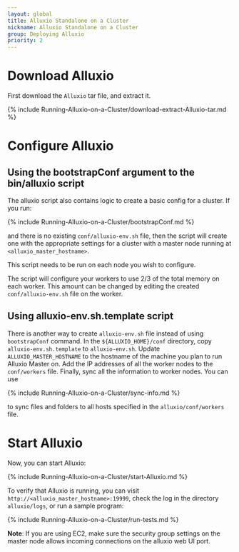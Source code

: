 ```yaml
---
layout: global
title: Alluxio Standalone on a Cluster
nickname: Alluxio Standalone on a Cluster
group: Deploying Alluxio
priority: 2
---
```


# Download Alluxio

First download the `Alluxio` tar file, and extract it.

{% include Running-Alluxio-on-a-Cluster/download-extract-Alluxio-tar.md %}

# Configure Alluxio

## Using the bootstrapConf argument to the bin/alluxio script

The alluxio script also contains logic to create a basic config for a cluster. If you run:

{% include Running-Alluxio-on-a-Cluster/bootstrapConf.md %}

and there is no existing `conf/alluxio-env.sh` file, then the script will create one
with the appropriate settings for a cluster with a master node running at `<alluxio_master_hostname>`.

This script needs to be run on each node you wish to configure.

The script will configure your workers to use 2/3 of the total memory on each worker. This amount
can be changed by editing the created `conf/alluxio-env.sh` file on the worker.

## Using alluxio-env.sh.template script

There is another way to create `alluxio-env.sh` file instead of using `bootstrapConf` command.
In the `${ALLUXIO_HOME}/conf` directory, copy `alluxio-env.sh.template` to `alluxio-env.sh`.
Update `ALLUXIO_MASTER_HOSTNAME` to the hostname
of the machine you plan to run Alluxio Master on. Add the IP addresses of all the worker nodes to
the `conf/workers` file. Finally, sync all the information to worker nodes. You can use

{% include Running-Alluxio-on-a-Cluster/sync-info.md %}

to sync files and folders to all hosts specified in the `alluxio/conf/workers` file.

# Start Alluxio

Now, you can start Alluxio:

{% include Running-Alluxio-on-a-Cluster/start-Alluxio.md %}

To verify that Alluxio is running, you can visit `http://<alluxio_master_hostname>:19999`, check the
log in the directory `alluxio/logs`, or run a sample program:

{% include Running-Alluxio-on-a-Cluster/run-tests.md %}

**Note**: If you are using EC2, make sure the security group settings on the master node allows
 incoming connections on the alluxio web UI port.

